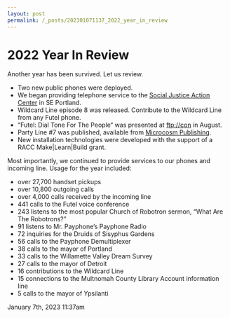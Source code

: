 ```yaml
---
layout: post
permalink: /_posts/202301071137_2022_year_in_review
---
```


# 2022 Year In Review

Another year has been survived. Let us review.



<ul>
<li>Two new public phones were deployed.</li>
<li>We began providing telephone service to the <a href="https://sjacpdx.org/">Social Justice Action Center</a> in SE Portland.</li>
<li>Wildcard Line episode 8 was released. Contribute to the Wildcard Line from any Futel phone.</li>
<li>“Futel: Dial Tone For The People“ was presented at <a href="https://www.ftpcon.com/">ftp://con</a> in August.</li>
<li>Party Line #7 was published, available from <a href="https://microcosmpublishing.com/">Microcosm Publishing</a>.</li>
<li>New installation technologies were developed with the support of a RACC Make|Learn|Build grant.</li>
</ul>

Most importantly, we continued to provide services to our phones and incoming line. Usage for the year included:



<ul>
<li>over 27,700 handset pickups</li>
<li>over 10,800 outgoing calls</li>
<li>over 4,000 calls received by the incoming line</li>
<li>441 calls to the Futel voice conference</li>
<li>243 listens to the most popular Church of Robotron sermon, &ldquo;What Are The Robotrons?&rdquo;</li>
<li>91 listens to Mr. Payphone&rsquo;s Payphone Radio</li>
<li>72 inquiries for the Druids of Sisyphus Gardens</li>
<li>56 calls to the Payphone Demultiplexer</li>
<li>38 calls to the mayor of Portland</li>
<li>33 calls to the Willamette Valley Dream Survey</li>
<li>27 calls to the mayor of Detroit</li>
<li>16 contributions to the Wildcard Line</li>
<li>15 connections to the Multnomah County Library Account information line</li>
<li>5 calls to the mayor of Ypsilanti</li>
</ul>

<div id="footer">
<span id="timestamp"> January 7th, 2023 11:37am </span>
</div>
